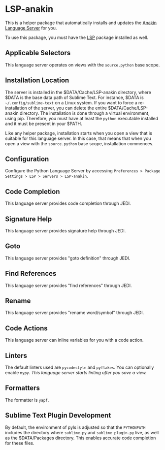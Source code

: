 # LSP-anakin

This is a helper package that automatically installs and updates the
[Anakin Language Server](https://github.com/muffinmad/anakin-language-server) for you.

To use this package, you must have the [LSP](https://packagecontrol.io/packages/LSP) package installed as well.

## Applicable Selectors

This language server operates on views with the `source.python` base scope.

## Installation Location

The server is installed in the $DATA/Cache/LSP-anakin directory, where $DATA is the base data path of Sublime Text.
For instance, $DATA is `~/.config/sublime-text` on a Linux system. If you want to force a re-installation of the server,
you can delete the entire $DATA/Cache/LSP-anakin directory. The installation is done through a virtual environment,
using pip. Therefore, you must have at least the `python` executable installed and it must be present in your $PATH.

Like any helper package, installation starts when you open a view that is suitable for this language server. In this
case, that means that when you open a view with the `source.python` base scope, installation commences.

## Configuration

Configure the Python Language Server by accessing `Preferences > Package Settings > LSP > Servers > LSP-anakin`.

## Code Completion

This language server provides code completion through JEDI.

## Signature Help

This language server provides signature help through JEDI.

## Goto

This language server provides "goto definition" through JEDI.

## Find References

This language server provides "find references" through JEDI.

## Rename

This language server provides "rename word/symbol" through JEDI.

## Code Actions

This language server can inline variables for you with a code action.

## Linters

The default linters used are `pycodestyle` and `pyflakes`. You can optionally enable `mypy`.
*This language server starts linting after you save a view.*

## Formatters

The formatter is `yapf`.

## Sublime Text Plugin Development

By default, the environment of pyls is adjusted so that the `PYTHONPATH` includes the directory where `sublime.py` and
`sublime_plugin.py` live, as well as the $DATA/Packages directory. This enables accurate code completion for these
files.
